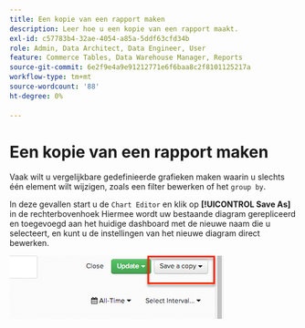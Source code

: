 ```yaml
---
title: Een kopie van een rapport maken
description: Leer hoe u een kopie van een rapport maakt.
exl-id: c57783b4-32ae-4054-a85a-5ddf63cfd34b
role: Admin, Data Architect, Data Engineer, User
feature: Commerce Tables, Data Warehouse Manager, Reports
source-git-commit: 6e2f9e4a9e91212771e6f6baa8c2f8101125217a
workflow-type: tm+mt
source-wordcount: '88'
ht-degree: 0%

---
```


# Een kopie van een rapport maken

Vaak wilt u vergelijkbare gedefinieerde grafieken maken waarin u slechts één element wilt wijzigen, zoals een filter bewerken of het `group by`.

In deze gevallen start u de `Chart Editor` en klik op **[!UICONTROL Save As]** in de rechterbovenhoek Hiermee wordt uw bestaande diagram gerepliceerd en toegevoegd aan het huidige dashboard met de nieuwe naam die u selecteert, en kunt u de instellingen van het nieuwe diagram direct bewerken.

![](../../assets/create-report-copy.png)
